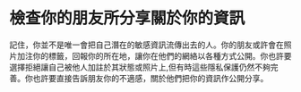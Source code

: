 [Title]: # (檢查你的朋友所分享關於你的資訊)
[Order]: # (6)

# 檢查你的朋友所分享關於你的資訊

記住，你並不是唯一會把自己潛在的敏感資訊流傳出去的人。你的朋友或許會在照片加注你的標籤，回報你的所在地，讓你在他們的網絡以各種方式公開。你也許要選擇拒絕讓自己被他人加註於其狀態或照片上,但有時這些隱私保護仍然不夠完善。你也許要直接告訴朋友你的不適感，關於他們把你的資訊作公開分享。